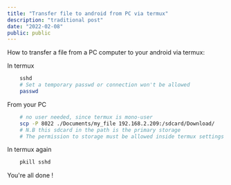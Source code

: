 ```yaml
---
title: "Transfer file to android from PC via termux"
description: "traditional post"
date: "2022-02-08"
public: public
---
```


How to transfer a file from a PC computer to your android via termux: 

In termux
```bash
    sshd
    # Set a temporary passwd or connection won't be allowed
    passwd
```

From your PC
```bash
    # no user needed, since termux is mono-user
    scp -P 8022 ./Documents/my_file 192.168.2.209:/sdcard/Download/
    # N.B this sdcard in the path is the primary storage
    # The permission to storage must be allowed inside termux settings
```

In termux again
```bash
    pkill sshd
```

You're all done !